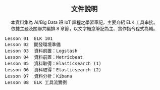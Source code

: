 <h2 align="center">文件說明</h2>

<p align="center">本資料集為 AI/Big Data 班 IoT 課程之學習筆記，主要介紹 ELK 工具串接。<br>
依據主題及關聯共編排 8 章節，以文字概念筆記為主、實作指令程式為輔。</p>

<pre>
Lesson 01  ELK 101
Lesson 02  開發環境準備
Lesson 03  資料前置：Logstash
Lesson 04  資料前置：Metricbeat
Lesson 05  資料取得：Elasticsearch (1)
Lesson 06  資料取得：Elasticsearch (2)
Lesson 07  資料分析：Kibana
Lesson 08  ELK 工具流實例
</pre>
